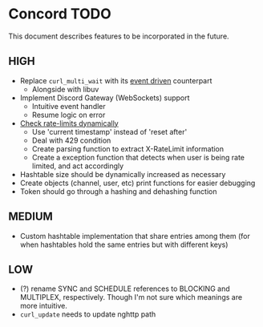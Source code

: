# Concord TODO

This document describes features to be incorporated in the future.

## HIGH

- Replace `curl_multi_wait` with its [event driven](https://ec.haxx.se/libcurl/libcurl-drive/libcurl-drive-multi-socket) counterpart
  - Alongside with libuv
- Implement Discord Gateway (WebSockets) support
  - Intuitive event handler
  - Resume logic on error
- [Check rate-limits dynamically](https://discord.com/developers/docs/topics/rate-limits#rate-limits)
  - Use 'current timestamp' instead of 'reset after'
  - Deal with 429 condition
  - Create parsing function to extract X-RateLimit information
  - Create a exception function that detects when user is being rate limited, and act accordingly
- Hashtable size should be dynamically increased as necessary
- Create objects (channel, user, etc) print functions for easier debugging
- Token should go through a hashing and dehashing function

## MEDIUM

- Custom hashtable implementation that share entries among them (for when hashtables hold the same entries but with different keys)

## LOW

- (?) rename SYNC and SCHEDULE references to BLOCKING and MULTIPLEX, respectively. Though I'm not sure which meanings are more intuitive.
- `curl_update` needs to update nghttp path

  

